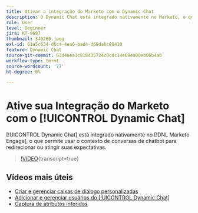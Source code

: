 ```yaml
---
title: Ativar a integração do Marketo com o Dynamic Chat
description: O Dynamic Chat está integrado nativamente no Marketo, o que permite usar o contexto de conversas de chatbot para redirecionar ou atingir suas expectativas.
role: User
level: Beginner
jira: KT-9697
thumbnail: 340260.jpeg
exl-id: 61a5c634-d6c4-4ea6-bad4-d69dabc89410
feature: Dynamic Chat
source-git-commit: 63d4aea1c818d35724c0cdc14e69ea00eb06b4a0
workflow-type: tm+mt
source-wordcount: '77'
ht-degree: 0%

---
```


# Ative sua Integração do Marketo com o [!UICONTROL Dynamic Chat]

[!UICONTROL Dynamic Chat] está integrado nativamente no [!DNL Marketo Engage], o que permite usar o contexto de conversas de chatbot para redirecionar ou atingir suas expectativas.

>[!VIDEO](https://video.tv.adobe.com/v/345052/?quality=12&learn=on&captions=por_br){transcript=true}

## Vídeos mais úteis

* [Criar e gerenciar caixas de diálogo personalizadas](dialogue-management.md)
* [Adicionar e gerenciar usuários do [!UICONTROL Dynamic Chat]](user-management.md)
* [Captura de atributos inferidos](capture-inferred-attributes.md)

